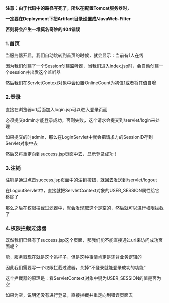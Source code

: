 **注意：由于代码中的路径写死了，所以在配置Tomcat服务器时，**

**一定要在Deployment下把Artifact目录设置成/JavaWeb-Filter**

**否则将会产生一堆莫名奇妙的404错误**

### 1.首页

当服务器开启，我们自动跳转到首页的时候，就会显示：当前有1人在线

因为我们创建了一个Session创建监听器，当我们进入index.jsp时，会自动创建一个session并出发这个监听器

然后我们在ServletContext对象中会设置OnlineCount为初值1或者将其值自增

### 2.登录
直接在浏览器url后面加入login.jsp可以进入登录页面

必须提交admin才能登录成功，否则失败，这个请求会提交到/servlet/login来处理

如果提交的时admin，那么在LoginServlet中就会把请求方的SessionID存到Servlet对象中去

然后又将重定向到success.jsp页面中去，显示登录成功！

### 3.注销

注销是通过点击success.jsp页面中的注销按钮，就回去发送到/servlet/logout

在LogoutServlet中，直接就把ServletContext对象的USER_SESSION属性给它移除了

那么之后在权限拦截过滤器中，就会发现取这个是空的，然后就可以进行权限拦截了

### 4.权限拦截过滤器

既然我们已经有了success.jsp这个页面，那我们能不能直接通过url来访问成功页面呢？

能，服务器现在就是这个吊样子，但是这种事情肯定是违背业务逻辑的

因此我们需要写一个权限拦截过滤器，关掉”不登录就能登录成功的功能“

这个拦截器的原理是：看ServletContext对象中键为USER_SESSION的值是否为空

如果为空，说明还没有进行登录，直接拦截并重定向到错误页面去